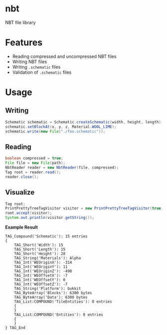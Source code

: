 # nbt
NBT file library

# Features

- Reading compressed and uncompressed NBT files
- Writing NBT files
- Writing ```.schematic``` files
- Validation of ```.schematic``` files

# Usage

## Writing

```java
Schematic schematic = Schematic.createSchematic(width, height, length);
schematic.setBlockAt(x, y, z, Material.WOOL_LIME);
schematic.write(new File("./foo.schematic"));
```

## Reading

```java
boolean compressed = true;
File file = new File(path);
NbtReader reader = new NbtReader(file, compressed);
Tag root = reader.read();
reader.close();
```

## Visualize

```java
Tag root;
PrintPrettyTreeTagVisitor visitor = new PrintPrettyTreeTagVisitor(true);
root.accept(visitor);
System.out.println(visitor.getString());
```

**Example Result**

```
TAG_Compound('Schematic'): 15 entries
{
	TAG_Short('Width'): 15
	TAG_Short('Length'): 15
	TAG_Short('Height'): 28
	TAG_String('Materials'): Alpha
	TAG_Int('WEOriginX'): -314
	TAG_Int('WEOriginY'): 11
	TAG_Int('WEOriginZ'): -490
	TAG_Int('WEOffsetX'): -7
	TAG_Int('WEOffsetY'): 0
	TAG_Int('WEOffsetZ'): -7
	TAG_String('Platform'): bukkit
	TAG_ByteArray('Blocks'): 6300 bytes
	TAG_ByteArray('Data'): 6300 bytes
	TAG_List:COMPOUND('TileEntities'): 0 entries
	{
	}
	TAG_List:COMPOUND('Entities'): 0 entries
	{
	}
} TAG_End
```
